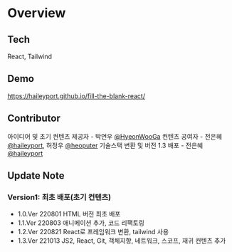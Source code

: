 # Overview

## Tech

React, Tailwind

## Demo

https://haileyport.github.io/fill-the-blank-react/

## Contributor

아이디어 및 초기 컨텐츠 제공자 - 박연우 [@HyeonWooGa](https://github.com/HyeonWooGa)
컨텐츠 공여자 - 전은혜[@haileyport](https://github.com/haileyport), 허정우 [@heoputer](https://github.com/heoputer)
기술스택 변환 및 버전 1.3 배포 - 전은혜[@haileyport](https://github.com/haileyport)

## Update Note

### **Version1**: 최초 배포(초기 컨텐츠)

- 1.0.Ver 220801 HTML 버전 최초 배포
- 1.1.Ver 220803 애니메이션 추가, 코드 리팩토링
- 1.2.Ver 220821 React로 프레임워크 변환, tailwind 사용
- 1.3.Ver 221013 JS2, React, Git, 객체지향, 네트워크, 스코프, 재귀 컨텐츠 추가
